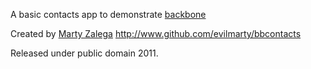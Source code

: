 A basic contacts app to demonstrate [backbone](http://documentcloud.github.com/backbone/)

Created by [Marty Zalega](http://www.twitter.com/evil_marty)
http://www.github.com/evilmarty/bbcontacts

Released under public domain 2011.
